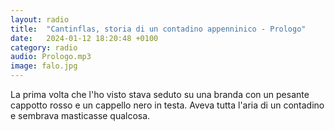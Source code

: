```yaml
---
layout: radio
title:  "Cantinflas, storia di un contadino appenninico - Prologo"
date:   2024-01-12 18:20:48 +0100
category: radio
audio: Prologo.mp3
image: falo.jpg
---
```


La prima volta che l'ho visto stava seduto su una branda con un pesante cappotto rosso e un cappello nero in testa. Aveva tutta l'aria di un contadino e sembrava masticasse qualcosa.
